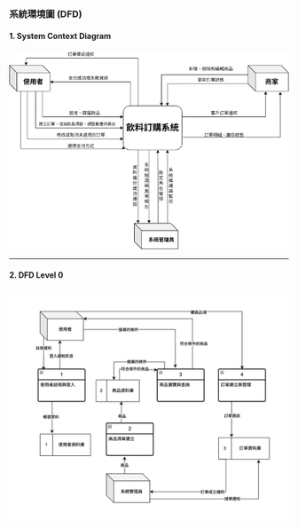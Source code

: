 ### 系統環境圖 (DFD)
#### 1. System Context Diagram
![DFD](DFD.png)

---
#### 2. DFD Level 0
![DFD0](DFD0.jpg)

